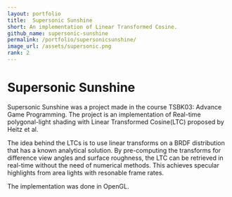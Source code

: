 ```yaml
---
layout: portfolio
title:  Supersonic Sunshine
short: An implementation of Linear Transformed Cosine.
github_name: supersonic-sunshine
permalink: /portfolio/supersonicsunshine/
image_url: /assets/supersonic.png
rank: 2
---
```


# Supersonic Sunshine
Supersonic Sunshine was a project made in the course TSBK03: Advance Game Programming.
The project is an implementation of Real-time polygonal-light shading with Linear
Transformed Cosine(LTC) proposed by Heitz et al.

The idea behind the LTCs is to use linear transforms on a BRDF distribution that has a known
analytical solution. By pre-computing the transforms for difference view angles and surface
roughness, the LTC can be retrieved in real-time without the need of numerical methods. This
achieves specular highlights from area lights with resonable frame rates.

The implementation was done in OpenGL.
